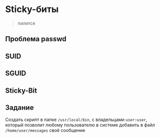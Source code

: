 # Sticky-биты
> пилится


## Проблема passwd

## SUID

## SGUID

## Sticky-Bit

## Задание
Создать скрипт в папке `/usr/local/bin`, с владельцами `user:user`, который позволит любому пользователю в системе добавить в файл `/home/user/messages` своё сообщение
